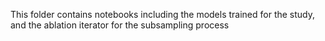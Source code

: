 This folder contains notebooks including the models trained for the study, and the ablation iterator for the subsampling process
